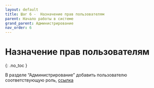 ```yaml
---
layout: default
title: Шаг 6 -  Назначение прав пользователям
parent: Начало работы в системе
grand_parent: Администрирование
nav_order: 6
---
```


#  Назначение прав пользователям
{: .no_toc }

В разделе “Администрирование” добавить пользователю соответствующую роль, [ссылка](http://docs.arctl.ru/docs/administration/Adding_changing_user_roles/)

